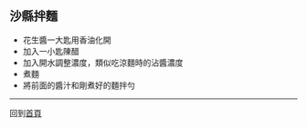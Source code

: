 ## 沙縣拌麵

- 花生醬一大匙用香油化開
- 加入一小匙陳醋
- 加入開水調整濃度，類似吃涼麵時的沾醬濃度
- 煮麵
- 將前面的醬汁和剛煮好的麵拌勻

-----

回到[首頁](index.md)

